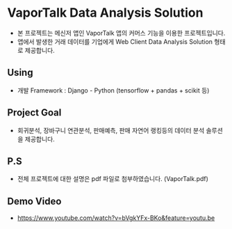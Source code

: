 # VaporTalk Data Analysis Solution
- 본 프로젝트는 메신저 앱인 VaporTalk 앱의 커머스 기능을 이용한 프로젝트입니다.
- 앱에서 발생한 거래 데이터를 기업에게 Web Client Data Analysis Solution 형태로 제공합니다.

## Using
- 개발 Framework : Django - Python (tensorflow + pandas + scikit 등)

## Project Goal
- 회귀분석, 장바구니 연관분석, 판매예측, 판매 자연어 랭킹등의 데이터 분석 솔루션을 제공합니다.

## P.S
- 전체 프로젝트에 대한 설명은 pdf 파일로 첨부하였습니다. (VaporTalk.pdf)

## Demo Video
- https://www.youtube.com/watch?v=bVgkYFx-BKo&feature=youtu.be